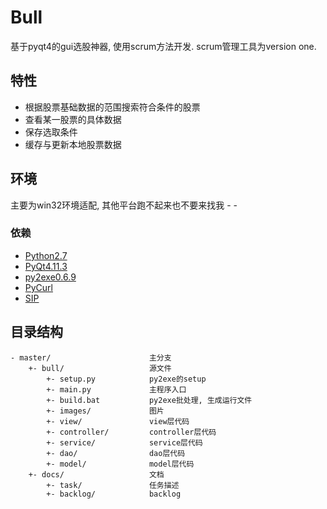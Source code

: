 # Bull #

基于pyqt4的gui选股神器, 使用scrum方法开发. scrum管理工具为version one.

## 特性 ##

- 根据股票基础数据的范围搜索符合条件的股票
- 查看某一股票的具体数据
- 保存选取条件
- 缓存与更新本地股票数据

## 环境 ##
主要为win32环境适配, 其他平台跑不起来也不要来找我 - -

### 依赖 ###

- [Python2.7](https://www.python.org/download/releases/2.7/)
- [PyQt4.11.3](http://www.riverbankcomputing.com/software/pyqt/download)
- [py2exe0.6.9](http://www.py2exe.org/)
- [PyCurl](http://www.py2exe.org/)
- [SIP](https://pypi.python.org/pypi/SIP)

## 目录结构 ##

```
- master/                      主分支
    +- bull/                   源文件
        +- setup.py            py2exe的setup
        +- main.py             主程序入口
        +- build.bat           py2exe批处理, 生成运行文件
        +- images/             图片
        +- view/               view层代码
        +- controller/         controller层代码
        +- service/            service层代码
        +- dao/                dao层代码
        +- model/              model层代码
    +- docs/                   文档
        +- task/               任务描述
        +- backlog/            backlog
```